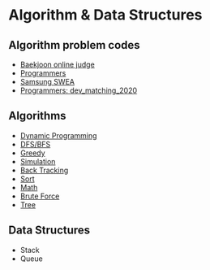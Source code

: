# Algorithm & Data Structures

## Algorithm problem codes
- [Baekjoon online judge](./algorithm_problems/boj)
- [Programmers](./algorithm_problems/programmers)
- [Samsung SWEA](./algorithm_problems/samsungsw)
- [Programmers: dev_matching_2020](./algorithm_problems/dev_matching_2020)

## Algorithms
- [Dynamic Programming](algorithms/DP.md)
- [DFS/BFS](algorithms/DFS_BFS.md)
- [Greedy](algorithms/Greedy.md)
- [Simulation](algorithms/Simulation.md)
- [Back Tracking](algorithms/BackTracking.md)
- [Sort](algorithms/Sort.md)   
- [Math](algorithms/Math.md)
- [Brute Force]()
- [Tree]()

## Data Structures
- Stack
- Queue
   